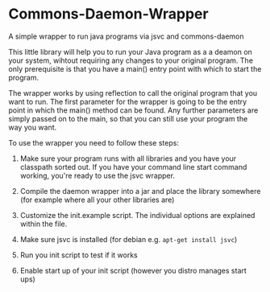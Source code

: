 Commons-Daemon-Wrapper
======================

A simple wrapper to run java programs via jsvc and commons-daemon

This little library will help you to run your Java program as a a deamon on your system, wihtout requiring any changes to your original program. The only prerequisite is that you have a main() entry point with which to start the program.

The wrapper works by using reflection to call the original program that you want to run. The first parameter for the wrapper is going to be the entry point in which the main() method can be found. Any further parameters are simply passed on to the main, so that you can still use your program the way you want.

To use the wrapper you need to follow these steps:

1. Make sure your program runs with all libraries and you have your classpath sorted out. If you have your command line start command working, you're ready to use the jsvc wrapper.

2. Compile the daemon wrapper into a jar and place the library somewhere (for example where all your other libraries are)

3. Customize the init.example script. The individual options are explained within the file.

4. Make sure jsvc is installed (for debian e.g. ```apt-get install jsvc```)

5. Run you init script to test if it works

6. Enable start up of your init script (however you distro manages start ups)